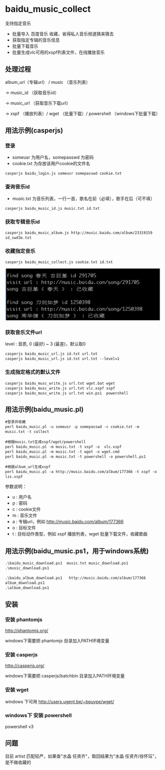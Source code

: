 baidu_music_collect
=================
支持指定音乐 
- 批量导入 百度音乐 收藏，省得私人音乐频道猜来猜去
- 获取指定专辑的音乐信息
- 批量下载音乐
- 批量生成vlc可用的xspf列表文件，在线播放音乐

处理过程
--------

album_url（专辑url） / music （音乐列表）

->  music_id （获取音乐id）

-> music_url （获取音乐下载url）

->  xspf （播放列表）/ wget （批量下载）/ powershell （windows下批量下载）


用法示例(casperjs)
------------------

### 登录
- someusr 为用户名，somepasswd 为密码
- cookie.txt 为存放该用户cookie的文件名
```
casperjs baidu_login.js someusr somepasswd cookie.txt
```

### 查询音乐id
- music.txt 为音乐列表，一行一首，歌名在前（必填），歌手在后（可不填）
```
casperjs baidu_music_id.js music.txt id.txt
```

### 获取专辑音乐id
```
casperjs baidu_music_album.js http://music.baidu.com/album/23319159 id_swd3e.txt
```

### 收藏指定音乐
```
casperjs baidu_music_collect.js cookie.txt id.txt
```
![baidu_music_collect.png](baidu_music_collect.png)


### 获取音乐文件url
level : 音质, 0 (最好) ~ 3 (最差)，默认取0

```
casperjs baidu_music_url.js id.txt url.txt
casperjs baidu_music_url.js id.txt url.txt --level=1
```

### 生成指定格式的默认文件
```
casperjs baidu_musc_write.js url.txt wget.bat wget
casperjs baidu_musc_write.js url.txt vlc.xspf xspf
casperjs baidu_musc_write.js url.txt win.ps1  powershell
```

用法示例(baidu_music.pl)
------------------------

```
#登录并收藏
perl baidu_music.pl -u someusr -p somepasswd -c cookie.txt -m music.txt -t collect

#根据music.txt生成xspf/wget/powershell
perl baidu_music.pl -m music.txt -t xspf -o  vlc.xspf
perl baidu_music.pl -m music.txt -t wget -o wget.cmd
perl baidu_music.pl -m music.txt -t powershell -o powershell.ps1

#根据album_url生成xspf
perl baidu_music.pl -a http://music.baidu.com/album/177366 -t xspf -o lzs.xspf
```

参数说明：
- u : 用户名
- p : 密码
- c : cookie文件
- m : 音乐文件
- a : 专辑url，例如 http://music.baidu.com/album/177366
- o : 目标文件
- t : 目标动作类型，例如 xspf 播放列表，wget 批量下载文件，收藏歌曲


用法示例(baidu_music.ps1，用于windows系统)
------------------------------------------
```
.\baidu_music_download.ps1  music.txt music_download.ps1
.\music_download.ps1

.\baidu_album_download.ps1   http://music.baidu.com/album/177366  album_download.ps1
.\album_download.ps1
```

安装
----

### 安装 phantomjs

http://phantomjs.org/

windows下需要把 phantomjs 目录加入PATH环境变量

### 安装 casperjs

http://casperjs.org/

windows下需要把 casperjs/batchbin 目录加入PATH环境变量

### 安装 wget

windows 下可用 http://users.ugent.be/~bpuype/wget/

### windows下 安装 powershell

powershell v3


问题
----

目前 artist 匹配较严，如果查"水晶 任贤齐"，取回结果为"水晶 任贤齐/徐怀珏"，是不做收藏的



